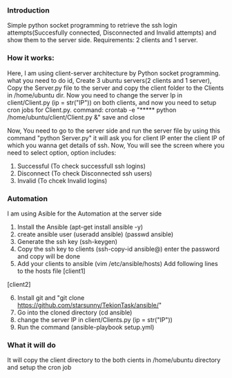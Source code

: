 ### Introduction ###
Simple python socket programming to retrieve the ssh login attempts(Succesfully connected, Disconnected and Invalid attempts) and show them
to the server side.
Requirements:
2 clients and 1 server.

### How it works: ###
Here, I am using client-server architecture by Python socket programming.
what you need to do id, Create 3 ubuntu servers(2 clients and 1 server), Copy the Server.py file to the server and copy the client folder
to the Clients in /home/ubuntu dir.
Now you need to change the server Ip in client/Client.py (ip = str("IP")) on both clients, and now you need to setup cron jobs for 
Client.py.
command: crontab -e
"***** python /home/ubuntu/client/Client.py &"
save and close

Now, You need to go to the server side and run the server file by using this command "python Server.py" it will ask you for client IP
enter the client IP of which you wanna get details of ssh.
Now, You will see the screen where you need to select option, option includes:
1. Successful (To check successfull ssh logins)
2. Disconnect (To check Disconnected ssh users)
3. Invalid    (To chcek Invalid logins)


### Automation ###
I am using Asible for the Automation at the server side
1. Install the Ansible (apt-get install ansible -y)
2. create ansible user (useradd ansible) (passwd ansible)
3. Generate the ssh key (ssh-keygen)
4. Copy the ssh key to clients (ssh-copy-id ansible@<IP>) enter the password and copy will be done
5. Add your clients to ansible (vim /etc/ansible/hosts)
Add following lines to the hosts file
[client1]
<IP>

[client2]
<IP>

6. Install git and "git clone https://github.com/starsunny/TekionTask/ansible/"
7. Go into the cloned directory (cd ansible)
8. change the server IP in client/Clients.py (ip = str("IP"))
8. Run the command (ansible-playbook setup.yml)

### What it will do ##
It will copy the client directory to the both cients in /home/ubuntu directory
and setup the cron job



